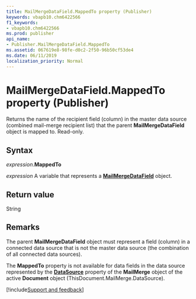 ```yaml
---
title: MailMergeDataField.MappedTo property (Publisher)
keywords: vbapb10.chm6422566
f1_keywords:
- vbapb10.chm6422566
ms.prod: publisher
api_name:
- Publisher.MailMergeDataField.MappedTo
ms.assetid: 067619e8-98fe-d0c2-2f50-96b50cf53de4
ms.date: 06/11/2019
localization_priority: Normal
---
```



# MailMergeDataField.MappedTo property (Publisher)

Returns the name of the recipient field (column) in the master data source (combined mail-merge recipient list) that the parent **MailMergeDataField** object is mapped to. Read-only.


## Syntax

_expression_.**MappedTo**

_expression_ A variable that represents a **[MailMergeDataField](Publisher.MailMergeDataField.md)** object.


## Return value

String


## Remarks

The parent **MailMergeDataField** object must represent a field (column) in a connected data source that is not the master data source (the combination of all connected data sources). 

The **MappedTo** property is not available for data fields in the data source represented by the **[DataSource](Publisher.MailMerge.DataSource.md)** property of the **MailMerge** object of the active **Document** object (ThisDocument.MailMerge.DataSource).

[!include[Support and feedback](~/includes/feedback-boilerplate.md)]